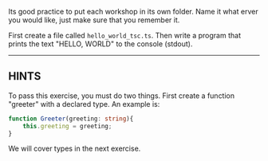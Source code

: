 Its good practice to put each workshop in its own folder. Name it what erver you would like, just make sure that you remember it. 

First create a file called `hello_world_tsc.ts`. 
Then write a program that prints the text "HELLO, WORLD" to the console (stdout).

----------------------------------------------------------------------
## HINTS

To pass this exercise, you must do two things. First create a function "greeter" with a declared type. An example is: 

```ts
function Greeter(greeting: string){
    this.greeting = greeting;
}
```
We will cover types in the next exercise.

